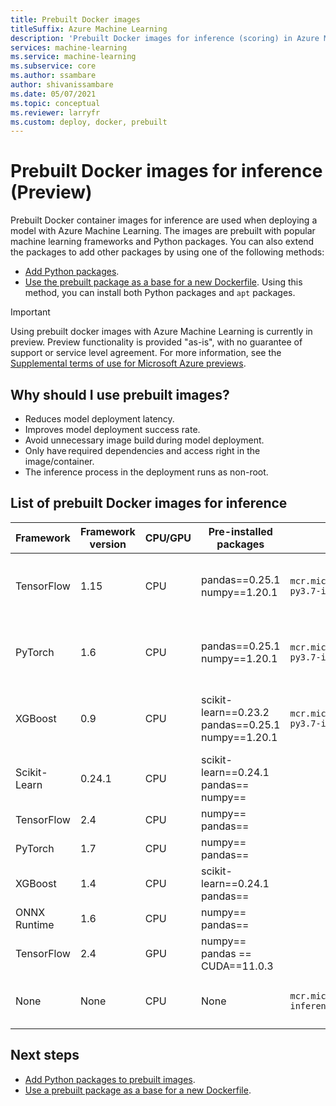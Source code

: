 ```yaml
---
title: Prebuilt Docker images
titleSuffix: Azure Machine Learning
description: 'Prebuilt Docker images for inference (scoring) in Azure Machine Learning'
services: machine-learning
ms.service: machine-learning
ms.subservice: core
ms.author: ssambare
author: shivanissambare
ms.date: 05/07/2021
ms.topic: conceptual
ms.reviewer: larryfr
ms.custom: deploy, docker, prebuilt
---
```


# Prebuilt Docker images for inference (Preview)

Prebuilt Docker container images for inference are used when deploying a model with Azure Machine Learning.  The images are prebuilt with popular machine learning frameworks and Python packages. You can also extend the packages to add other packages by using one of the following methods:

* [Add Python packages](how-to-prebuilt-docker-images-inference-python-extensibility.md).
* [Use the prebuilt package as a base for a new Dockerfile](how-to-extend-prebuilt-docker-images-inference.md). Using this method, you can install both Python packages and `apt` packages.

> [!IMPORTANT]
> Using prebuilt docker images with Azure Machine Learning is currently in preview. Preview functionality is provided "as-is", with no guarantee of support or service level agreement. For more information, see the [Supplemental terms of use for Microsoft Azure previews](https://azure.microsoft.com/support/legal/preview-supplemental-terms/).
## Why should I use prebuilt images?

* Reduces model deployment latency.
* Improves model deployment success rate.
* Avoid unnecessary image build during model deployment.
* Only have required dependencies and access right in the image/container. 
* The inference process in the deployment runs as non-root.
## List of prebuilt Docker images for inference 

Framework | Framework version | CPU/GPU | Pre-installed packages | Image path | Curated environment
--- | --- | --- | --- | --- | --- |
TensorFlow | 1.15 | CPU | pandas==0.25.1 <br/> numpy==1.20.1 | `mcr.microsoft.com/azureml/tensorflow1.15-py3.7-inference-cpu:latest` | AzureML-TensorFlow-1.15-Inference-CPU  |
PyTorch | 1.6 | CPU | pandas==0.25.1 <br/> numpy==1.20.1 | `mcr.microsoft.com/azureml/pytorch1.6-py3.7-inference-cpu:latest` | AzureML-PyTorch-1.6-Inference-CPU |
XGBoost | 0.9 | CPU | scikit-learn==0.23.2 <br/> pandas==0.25.1 <br/> numpy==1.20.1 | `mcr.microsoft.com/azureml/xgboost0.9-py3.7-inference-cpu:latest` | AzureML-XGBoost-0.9-Inference-CPU |
Scikit-Learn | 0.24.1 | CPU | scikit-learn==0.24.1 <br/> pandas== <br/> numpy== | | |
TensorFlow | 2.4 | CPU | numpy== <br/> pandas== | | |
PyTorch | 1.7 | CPU | numpy== <br/> pandas== | | |
XGBoost | 1.4 | CPU | scikit-learn==0.24.1 </br> pandas== | | |
ONNX Runtime | 1.6 | CPU | numpy== </br> pandas== | | |
TensorFlow | 2.4 | GPU | numpy== </br> pandas == </br> CUDA==11.0.3 | | |
None | None | CPU | None | `mcr.microsoft.com/azureml/minimal-py3.7-inference-cpu:latest` | AzureML-Minimal-Inference-CPU  |

## Next steps

* [Add Python packages to prebuilt images](how-to-prebuilt-docker-images-inference-python-extensibility.md).
* [Use a prebuilt package as a base for a new Dockerfile](how-to-extend-prebuilt-docker-images-inference.md).